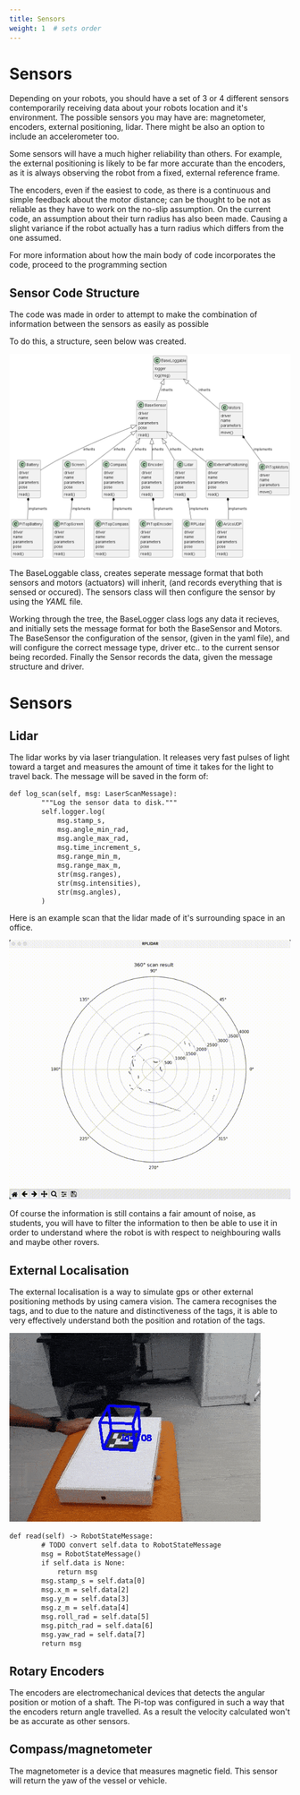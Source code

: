 ```yaml
---
title: Sensors
weight: 1  # sets order
---
```


# Sensors

Depending on your robots, you should have a set of 3 or 4 different sensors contemporarily receiving data about your robots location and it's environment. The possible sensors you may have are: magnetometer, encoders, external positioning, lidar.
There might be also an option to include an accelerometer too.

Some sensors will have a much higher reliability than others. For example, the external positioning is likely to be far more accurate than the encoders, as it is always observing the robot from a fixed, external reference frame.

The encoders, even if the easiest to code, as there is a continuous and simple feedback about the motor distance; can be thought to be not as reliable as they have to work on the no-slip assumption. On the current code, an assumption about their turn radius has also been made. Causing a slight variance if the robot actually has a turn radius which differs from the one assumed.

For more information about how the main body of code incorporates the code, proceed to the programming section

## Sensor Code Structure

The code was made in order to attempt to make the combination of information between the sensors as easily as possible

To do this, a structure, seen below was created.

![instance](static/instance.png)

The BaseLoggable class, creates seperate message format that both sensors and motors (actuators) will inherit, (and records everything that is sensed or occured). The sensors class will then configure the sensor by using the *YAML* file.

Working through the tree, the BaseLogger class logs any data it recieves, and initially sets the message format for both the BaseSensor and Motors. The BaseSensor the configuration of the sensor, (given in the yaml file), and will configure the correct message type, driver etc.. to the current sensor being recorded. Finally the Sensor records the data, given the message structure and driver.


# Sensors

## Lidar 

The lidar works by via laser triangulation. It releases very fast pulses of light toward a target and measures the amount of time it takes for the light to travel back.
The message will be saved in the form of: 
```
def log_scan(self, msg: LaserScanMessage):
        """Log the sensor data to disk."""
        self.logger.log(
            msg.stamp_s,
            msg.angle_min_rad,
            msg.angle_max_rad,
            msg.time_increment_s,
            msg.range_min_m,
            msg.range_max_m,
            str(msg.ranges),
            str(msg.intensities),
            str(msg.angles),
        )
```
Here is an example scan that the lidar made of it's surrounding space in an office.

![rplidar](static/videos/rplidar.gif)

Of course the information is still contains a fair amount of noise, as students, you will have to filter the information to then be able to use it in order to understand where the robot is with respect to neighbouring walls and maybe other rovers.

## External Localisation

The external localisation is a way to simulate gps or other external positioning methods by using camera vision. The camera recognises the tags, and to due to the nature and distinctiveness of the tags, it is able to very effectively understand both the position and rotation of the tags.

![aruco_example](static/videos/aruco_example.gif)
```
def read(self) -> RobotStateMessage:
        # TODO convert self.data to RobotStateMessage
        msg = RobotStateMessage()
        if self.data is None:
            return msg
        msg.stamp_s = self.data[0]
        msg.x_m = self.data[2]
        msg.y_m = self.data[3]
        msg.z_m = self.data[4]
        msg.roll_rad = self.data[5]
        msg.pitch_rad = self.data[6]
        msg.yaw_rad = self.data[7]
        return msg
```

## Rotary Encoders

The encoders are electromechanical devices that detects the angular position or motion of a shaft. The Pi-top was configured in such a way that the encoders return angle travelled. As a result the velocity calculated won't be as accurate as other sensors.



## Compass/magnetometer

The magnetometer is a device that measures magnetic field. This sensor will return the yaw of the vessel or vehicle.